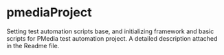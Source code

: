 # pmediaProject
Setting test automation scripts base, and initializing framework and basic scripts for PMedia test automation project. A detailed description attached in the Readme file.
